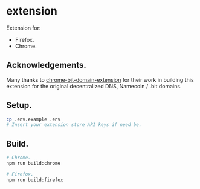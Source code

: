 extension
=========

Extension for:

 * Firefox.
 * Chrome.

## Acknowledgements.

Many thanks to [chrome-bit-domain-extension](https://github.com/Tagide/chrome-bit-domain-extension.git) for their work in building this extension for the original decentralized DNS, Namecoin / .bit domains.

## Setup.

```sh
cp .env.example .env
# Insert your extension store API keys if need be.
```

## Build.

```sh
# Chrome.
npm run build:chrome

# Firefox.
npm run build:firefox
```